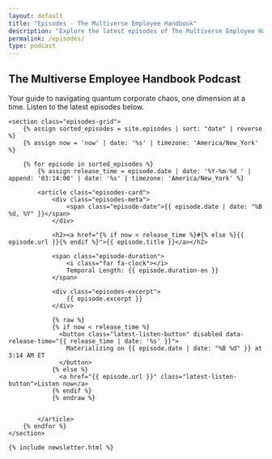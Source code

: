 ```yaml
---
layout: default
title: "Episodes - The Multiverse Employee Handbook"
description: "Explore the latest episodes of The Multiverse Employee Handbook, a podcast blending humor and science fiction."
permalink: /episodes/
type: podcast
---
```


<div class="background-container">
    <div class="background-overlay"></div>
</div>

<div class="main-container">
    <section class="episodes-header">
        <h1>The Multiverse Employee Handbook Podcast</h1>
        <p class="episodes-intro">Your guide to navigating quantum corporate chaos, one dimension at a time. Listen to the latest episodes below.</p>
    </section>

    <section class="episodes-grid">
        {% assign sorted_episodes = site.episodes | sort: "date" | reverse %}
        {% assign now = 'now' | date: '%s' | timezone: 'America/New_York' %}

        {% for episode in sorted_episodes %}
            {% assign release_time = episode.date | date: '%Y-%m-%d ' | append: '03:14:00' | date: '%s' | timezone: 'America/New_York' %}

            <article class="episodes-card">
                <div class="episodes-meta">
                    <span class="episode-date">{{ episode.date | date: "%B %d, %Y" }}</span>
                </div>

                <h2><a href="{% if now < release_time %}#{% else %}{{ episode.url }}{% endif %}">{{ episode.title }}</a></h2>

                <span class="episode-duration">
                    <i class="far fa-clock"></i>
                    Temporal Length: {{ episode.duration-en }}
                </span>

                <div class="episodes-excerpt">
                    {{ episode.excerpt }}
                </div>

                {% raw %}
                {% if now < release_time %}
                  <button class="latest-listen-button" disabled data-release-time="{{ release_time | date: '%s' }}">
                    Materializing on {{ episode.date | date: "%B %d" }} at 3:14 AM ET
                  </button>
                {% else %}
                  <a href="{{ episode.url }}" class="latest-listen-button">Listen now</a>
                {% endif %}
                {% endraw %}


            </article>
        {% endfor %}
    </section>

    {% include newsletter.html %}
</div>

<div id="quantum-field" class="quantum-field"></div>

<script>
    document.querySelectorAll('[data-release-time]').forEach(button => {
      const releaseTime = parseInt(button.dataset.releaseTime) * 1000; // Convert to milliseconds
      const currentTime = Date.now();

      if (currentTime >= releaseTime) {
        const link = document.createElement('a');
        link.href = "{{ episode.url }}"; // Replace with dynamic URL if needed
        link.className = "latest-listen-button";
        link.textContent = "Listen now";
        button.replaceWith(link);
      }
    });
</script>
